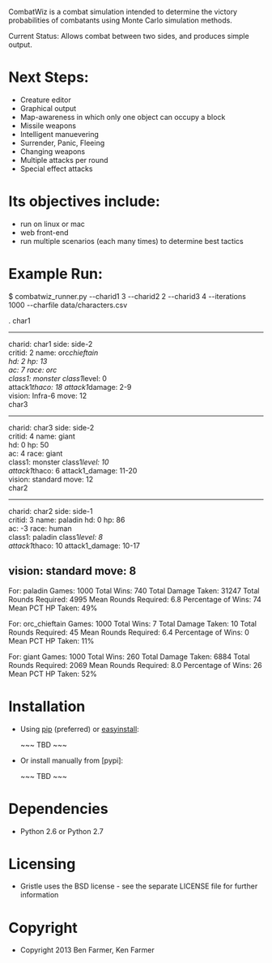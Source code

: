 <p>CombatWiz is a combat simulation intended to determine the victory probabilities
of combatants using Monte Carlo simulation methods.</p>

<p>Current Status:  Allows combat between two sides, and produces simple output.</p>

<h1>Next Steps:</h1>

<ul>
<li>Creature editor</li>
<li>Graphical output</li>
<li>Map-awareness in which only one object can occupy a block</li>
<li>Missile weapons</li>
<li>Intelligent manuevering</li>
<li>Surrender, Panic, Fleeing</li>
<li>Changing weapons</li>
<li>Multiple attacks per round</li>
<li>Special effect attacks</li>
</ul>

<h1>Its objectives include:</h1>

<ul>
<li>run on linux or mac</li>
<li>web front-end</li>
<li>run multiple scenarios (each many times) to determine best tactics</li>
</ul>

<h1>Example Run:</h1>

<p>$ combatwiz_runner.py --charid1 3 --charid2 2 --charid3 4 --iterations 1000 --charfile data/characters.csv</p>

<p>.
char1</p>

<hr />

<p>charid:             char1       side:             side-2 <br />
critid:             2           name:           orc<em>chieftain <br />
hd:                 2           hp:               13 <br />
ac:                 7           race:             orc <br />
class1:             monster    class1</em>level:       0 <br />
attack1<em>thaco:      18         attack1</em>damage:   2-9 <br />
vision:             Infra-6    move:             12 <br />
char3</p>

<hr />

<p>charid:             char3       side:             side-2 <br />
critid:             4           name:           giant <br />
hd:                 0           hp:               50 <br />
ac:                 4           race:             giant <br />
class1:             monster    class1<em>level:       10 <br />
attack1</em>thaco:      6          attack1_damage:   11-20 <br />
vision:             standard    move:             12 <br />
char2</p>

<hr />

<p>charid:             char2       side:             side-1 <br />
critid:             3           name:           paladin
hd:                 0           hp:               86 <br />
ac:                 -3          race:             human <br />
class1:             paladin    class1<em>level:       8 <br />
attack1</em>thaco:      10         attack1_damage:   10-17  </p>

<h2>vision:             standard    move:             8     </h2>

<p>For: paladin
Games:                 1000
Total Wins:            740
Total Damage Taken:    31247
Total Rounds Required: 4995
Mean Rounds Required:  6.8
Percentage of Wins:    74
Mean PCT HP Taken:     49%</p>

<p>For: orc_chieftain
Games:                 1000
Total Wins:            7
Total Damage Taken:    10
Total Rounds Required: 45
Mean Rounds Required:  6.4
Percentage of Wins:    0
Mean PCT HP Taken:     11%</p>

<p>For: giant
Games:                 1000
Total Wins:            260
Total Damage Taken:    6884
Total Rounds Required: 2069
Mean Rounds Required:  8.0
Percentage of Wins:    26
Mean PCT HP Taken:     52%</p>

<h1>Installation</h1>

<ul>
<li><p>Using <a href="http://www.pip-installer.org/en/latest/">pip</a> (preferred) or <a href="http://peak.telecommunity.com/DevCenter/EasyInstall">easyinstall</a>:</p>

<p>~~~
   TBD
   ~~~</p></li>
<li><p>Or install manually from [pypi]:</p>

<p>~~~
   TBD
   ~~~</p></li>
</ul>

<h1>Dependencies</h1>

<ul>
<li>Python 2.6 or Python 2.7</li>
</ul>

<h1>Licensing</h1>

<ul>
<li>Gristle uses the BSD license - see the separate LICENSE file for further 
 information</li>
</ul>

<h1>Copyright</h1>

<ul>
<li>Copyright 2013 Ben Farmer, Ken Farmer</li>
</ul>
